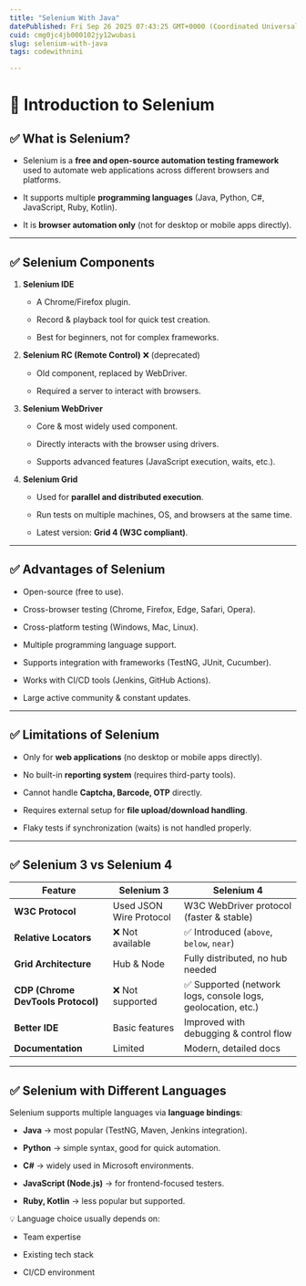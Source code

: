 ```yaml
---
title: "Selenium With Java"
datePublished: Fri Sep 26 2025 07:43:25 GMT+0000 (Coordinated Universal Time)
cuid: cmg0jc4jb000102jy12wubasi
slug: selenium-with-java
tags: codewithnini

---
```


# 🔹 **Introduction to Selenium**

## ✅ **What is Selenium?**

* Selenium is a **free and open-source automation testing framework** used to automate web applications across different browsers and platforms.
    
* It supports multiple **programming languages** (Java, Python, C#, JavaScript, Ruby, Kotlin).
    
* It is **browser automation only** (not for desktop or mobile apps directly).
    

---

## ✅ **Selenium Components**

1. **Selenium IDE**
    
    * A Chrome/Firefox plugin.
        
    * Record & playback tool for quick test creation.
        
    * Best for beginners, not for complex frameworks.
        
2. **Selenium RC (Remote Control)** ❌ (deprecated)
    
    * Old component, replaced by WebDriver.
        
    * Required a server to interact with browsers.
        
3. **Selenium WebDriver**
    
    * Core & most widely used component.
        
    * Directly interacts with the browser using drivers.
        
    * Supports advanced features (JavaScript execution, waits, etc.).
        
4. **Selenium Grid**
    
    * Used for **parallel and distributed execution**.
        
    * Run tests on multiple machines, OS, and browsers at the same time.
        
    * Latest version: **Grid 4 (W3C compliant)**.
        

---

## ✅ **Advantages of Selenium**

* Open-source (free to use).
    
* Cross-browser testing (Chrome, Firefox, Edge, Safari, Opera).
    
* Cross-platform testing (Windows, Mac, Linux).
    
* Multiple programming language support.
    
* Supports integration with frameworks (TestNG, JUnit, Cucumber).
    
* Works with CI/CD tools (Jenkins, GitHub Actions).
    
* Large active community & constant updates.
    

---

## ✅ **Limitations of Selenium**

* Only for **web applications** (no desktop or mobile apps directly).
    
* No built-in **reporting system** (requires third-party tools).
    
* Cannot handle **Captcha, Barcode, OTP** directly.
    
* Requires external setup for **file upload/download handling**.
    
* Flaky tests if synchronization (waits) is not handled properly.
    

---

## ✅ **Selenium 3 vs Selenium 4**

| Feature | Selenium 3 | Selenium 4 |
| --- | --- | --- |
| **W3C Protocol** | Used JSON Wire Protocol | W3C WebDriver protocol (faster & stable) |
| **Relative Locators** | ❌ Not available | ✅ Introduced (`above`, `below`, `near`) |
| **Grid Architecture** | Hub & Node | Fully distributed, no hub needed |
| **CDP (Chrome DevTools Protocol)** | ❌ Not supported | ✅ Supported (network logs, console logs, geolocation, etc.) |
| **Better IDE** | Basic features | Improved with debugging & control flow |
| **Documentation** | Limited | Modern, detailed docs |

---

## ✅ **Selenium with Different Languages**

Selenium supports multiple languages via **language bindings**:

* **Java** → most popular (TestNG, Maven, Jenkins integration).
    
* **Python** → simple syntax, good for quick automation.
    
* **C#** → widely used in Microsoft environments.
    
* **JavaScript (Node.js)** → for frontend-focused testers.
    
* **Ruby, Kotlin** → less popular but supported.
    

💡 Language choice usually depends on:

* Team expertise
    
* Existing tech stack
    
* CI/CD environment